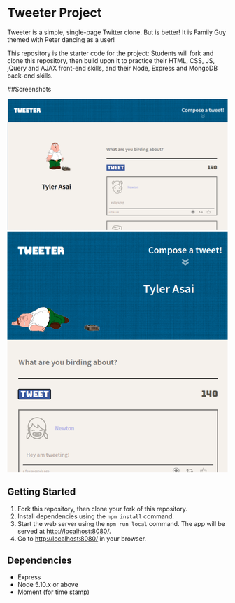 # Tweeter Project

Tweeter is a simple, single-page Twitter clone. But is better! It is Family Guy themed with Peter dancing as a user!

This repository is the starter code for the project: Students will fork and clone this repository, then build upon it to practice their HTML, CSS, JS, jQuery and AJAX front-end skills, and their Node, Express and MongoDB back-end skills.

##Screenshots

![Test Image 1](https://github.com/codertyler/tweeter/blob/master/public/images/screenshots/desktop_tweeter.png)
![Test Image 1](https://github.com/codertyler/tweeter/blob/master/public/images/screenshots/tablet_tweeter.png)

## Getting Started

1. Fork this repository, then clone your fork of this repository.
2. Install dependencies using the `npm install` command.
3. Start the web server using the `npm run local` command. The app will be served at <http://localhost:8080/>.
4. Go to <http://localhost:8080/> in your browser.

## Dependencies

- Express
- Node 5.10.x or above
- Moment (for time stamp)
